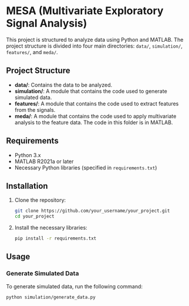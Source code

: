 # MESA (Multivariate Exploratory Signal Analysis)



This project is structured to analyze data using Python and MATLAB. The project structure is divided into four main directories: `data/`, `simulation/`, `features/`, and `meda/`.

## Project Structure

- **data/**: Contains the data to be analyzed.
- **simulation/**: A module that contains the code used to generate simulated data.
- **features/**: A module that contains the code used to extract features from the signals.
- **meda/**: A module that contains the code used to apply multivariate analysis to the feature data. The code in this folder is in MATLAB.

## Requirements

- Python 3.x
- MATLAB R2021a or later
- Necessary Python libraries (specified in `requirements.txt`)

## Installation

1. Clone the repository:
    ```bash
    git clone https://github.com/your_username/your_project.git
    cd your_project
    ```

2. Install the necessary libraries:
    ```bash
    pip install -r requirements.txt
    ```

## Usage

### Generate Simulated Data

To generate simulated data, run the following command:
```bash
python simulation/generate_data.py